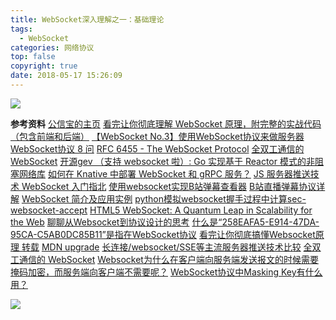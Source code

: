 ```yaml
---
title: WebSocket深入理解之一：基础理论
tags:
  - WebSocket
categories: 网络协议
top: false
copyright: true
date: 2018-05-17 15:26:09
---
```


<!--more-->

![](http://static.zhyjor.com/blog/2019-10-30-161031.jpg)


**参考资料**
[公信宝的主页](https://block.gxb.io/#/)
[看完让你彻底理解 WebSocket 原理，附完整的实战代码（包含前端和后端）](http://www.cnblogs.com/nnngu/p/9347635.html?utm_medium=hao.caibaojian.com&utm_source=hao.caibaojian.com)
[【WebSocket No.3】使用WebSocket协议来做服务器](http://www.cnblogs.com/yanbigfeg/p/9330613.html?utm_medium=hao.caibaojian.com&utm_source=hao.caibaojian.com)
[WebSocket协议 8 问](https://mp.weixin.qq.com/s/rfGw-3vI8KiedcebVaAXNw)
[RFC 6455 - The WebSocket Protocol](https://tools.ietf.org/html/rfc6455#section-5.5.2)
[全双工通信的 WebSocket](https://mp.weixin.qq.com/s/-h9UM800bODnEMbfHvKtDw)
[开源gev （支持 websocket 啦）: Go 实现基于 Reactor 模式的非阻塞网络库](https://hacpai.com/article/1571884776910?r=88250)
[如何在 Knative 中部署 WebSocket 和 gRPC 服务？](https://yq.aliyun.com/articles/721268?utm_content=g_1000082463)
[JS 服务器推送技术 WebSocket 入门指北](https://mp.weixin.qq.com/s/IRH0Y8wJjGKsydRWJ6KH7g)
[使用websocket实现B站弹幕查看器](https://zhuanlan.zhihu.com/p/61090556)
[B站直播弹幕协议详解](http://www.lyyyuna.com/2016/03/14/bilibili-danmu01/)
[WebSocket 简介及应用实例](https://juejin.im/post/5ae3eb9b51882567382f5767)
[python模拟websocket握手过程中计算sec-websocket-accept](https://www.cnblogs.com/UnGeek/p/5335462.html)
[HTML5 WebSocket: A Quantum Leap in Scalability for the Web](http://www.websocket.org/quantum.html)
[聊聊从Websocket到协议设计的思考](https://www.jianshu.com/p/10676f210599)
[什么是“258EAFA5-E914-47DA-95CA-C5AB0DC85B11”是指在WebSocket协议](http://www.voidcn.com/article/p-dpnnrfdp-bsu.html)
[看完让你彻底搞懂Websocket原理 转载](https://zhuanlan.zhihu.com/p/26942880)
[MDN upgrade](https://developer.mozilla.org/zh-CN/docs/Web/HTTP/Protocol_upgrade_mechanism)
[长连接/websocket/SSE等主流服务器推送技术比较](https://zhuanlan.zhihu.com/p/31297574)
[全双工通信的 WebSocket](https://halfrost.com/websocket/)
[Websocket为什么在客户端向服务端发送报文的时候需要掩码加密，而服务端向客户端不需要呢？](https://www.zhihu.com/question/40019896)
[WebSocket协议中Masking Key有什么用？](http://www.bslxx.com/a/mianshiti/bijingmianjing/2017/1031/1201.html)

![](http://static.zhyjor.com/wexin.png)
